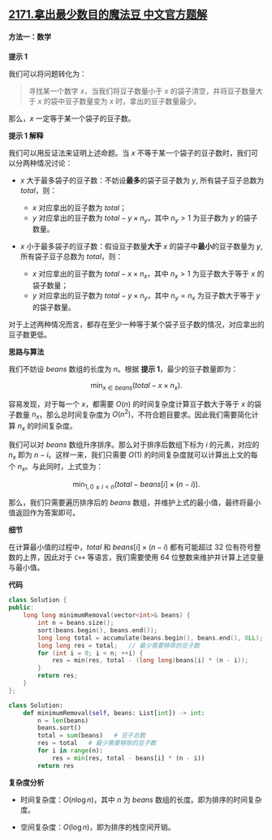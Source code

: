 ## [2171.拿出最少数目的魔法豆 中文官方题解](https://leetcode.cn/problems/removing-minimum-number-of-magic-beans/solutions/100000/na-chu-zui-shao-shu-mu-de-mo-fa-dou-by-l-dhsl)
#### 方法一：数学

**提示 $1$**

我们可以将问题转化为：

> 寻找某一个数字 $x$，当我们将豆子数量小于 $x$ 的袋子清空，并将豆子数量大于 $x$ 的袋中豆子数量变为 $x$ 时，拿出的豆子数量最少。

那么，$x$ 一定等于某一个袋子的豆子数。

**提示 $1$ 解释**

我们可以用反证法来证明上述命题。当 $x$ 不等于某一个袋子的豆子数时，我们可以分两种情况讨论：

- $x$ 大于最多袋子的豆子数：不妨设**最多**的袋子豆子数为 $y$, 所有袋子豆子总数为 $\textit{total}$，则：
  - $x$ 对应拿出的豆子数为 $\textit{total}$；
  - $y$ 对应拿出的豆子数为 $\textit{total} - y \times n_y$，其中 $n_y > 1$ 为豆子数为 $y$ 的袋子数量。

- $x$ 小于最多袋子的豆子数：假设豆子数量**大于** $x$ 的袋子中**最小**的豆子数量为 $y$, 所有袋子豆子总数为 $\textit{total}$，则：
  - $x$ 对应拿出的豆子数为 $\textit{total} - x \times n_x$，其中 $n_x > 1$ 为豆子数大于等于 $x$ 的袋子数量；
  - $y$ 对应拿出的豆子数为 $\textit{total} - y \times n_y$，其中 $n_y = n_x$ 为豆子数大于等于 $y$ 的袋子数量。

对于上述两种情况而言，都存在至少一种等于某个袋子豆子数的情况，对应拿出的豆子数更低。

**思路与算法**

我们不妨设 $\textit{beans}$ 数组的长度为 $n$。根据 **提示 $1$**，最少的豆子数量即为：

$$
\min_{x \in \textit{beans}} (\textit{total} - x \times n_x).
$$

容易发现，对于每一个 $x$，都需要 $O(n)$ 的时间复杂度计算豆子数大于等于 $x$ 的袋子数量 $n_x$，那么总时间复杂度为 $O(n^2)$，不符合题目要求。因此我们需要简化计算 $n_x$ 的时间复杂度。

我们可以对 $\textit{beans}$ 数组升序排序。那么对于排序后数组下标为 $i$ 的元素，对应的 $n_x$ 即为 $n - i$。这样一来，我们只需要 $O(1)$ 的时间复杂度就可以计算出上文的每个 $n_x$。与此同时，上式变为：


$$
\min_{1, 0 \le i < n} (\textit{total} - \textit{beans}[i] \times (n - i)).
$$

那么，我们只需要遍历排序后的 $\textit{beans}$ 数组，并维护上式的最小值，最终将最小值返回作为答案即可。

**细节**

在计算最小值的过程中，$\textit{total}$ 和 $\textit{beans}[i] \times (n - i)$ 都有可能超过 $32$ 位有符号整数的上界，因此对于 $\texttt{C++}$ 等语言，我们需要使用 $64$ 位整数来维护并计算上述变量与最小值。

**代码**

```C++ [sol1-C++]
class Solution {
public:
    long long minimumRemoval(vector<int>& beans) {
        int n = beans.size();
        sort(beans.begin(), beans.end());
        long long total = accumulate(beans.begin(), beans.end(), 0LL);   // 豆子总数
        long long res = total;   // 最少需要移除的豆子数
        for (int i = 0; i < n; ++i) {
            res = min(res, total - (long long)beans[i] * (n - i));
        }
        return res;
    }
};
```


```Python [sol1-Python3]
class Solution:
    def minimumRemoval(self, beans: List[int]) -> int:
        n = len(beans)
        beans.sort()
        total = sum(beans)   # 豆子总数
        res = total   # 最少需要移除的豆子数
        for i in range(n):
            res = min(res, total - beans[i] * (n - i))
        return res
```


**复杂度分析**

- 时间复杂度：$O(n \log n)$，其中 $n$ 为 $\textit{beans}$ 数组的长度。即为排序的时间复杂度。

- 空间复杂度：$O(\log n)$，即为排序的栈空间开销。